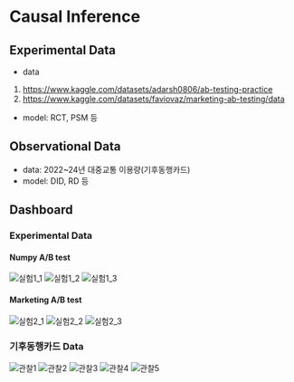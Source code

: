 # Causal Inference

## Experimental Data
- data
1. https://www.kaggle.com/datasets/adarsh0806/ab-testing-practice
2. https://www.kaggle.com/datasets/faviovaz/marketing-ab-testing/data
- model: RCT, PSM 등

## Observational Data
- data: 2022~24년 대중교통 이용량(기후동행카드)
- model: DID, RD 등

## Dashboard
### Experimental Data
#### Numpy A/B test
![실험1_1](https://github.com/user-attachments/assets/ac6094e8-52fe-4382-a06e-3c3e1e1969d7)
![실험1_2](https://github.com/user-attachments/assets/99927003-b595-4734-8014-df66d55abdef)
![실험1_3](https://github.com/user-attachments/assets/99267e51-4816-4b98-ba9a-2f56958e7d8d)

#### Marketing A/B test
![실험2_1](https://github.com/user-attachments/assets/9f82293d-b1df-4499-b569-f44e99b28da9)
![실험2_2](https://github.com/user-attachments/assets/610610d8-2d12-42ab-a953-1417c87d1a7b)
![실험2_3](https://github.com/user-attachments/assets/6581706e-345c-4fae-ba13-2ecde897ceaa)

### 기후동행카드 Data
![관찰1](https://github.com/user-attachments/assets/0c3dadc2-35b8-456b-ab06-e8a767d325b6)
![관찰2](https://github.com/user-attachments/assets/3e479dbe-fed0-46f8-a7ec-b02f4fc21315)
![관찰3](https://github.com/user-attachments/assets/3055434a-67ab-4074-916d-677777c6d2d5)
![관찰4](https://github.com/user-attachments/assets/b36cd648-172e-456e-97f1-aa81fda38b81)
![관찰5](https://github.com/user-attachments/assets/eb5a5640-1dcd-4902-8f13-d4c09520b678)


